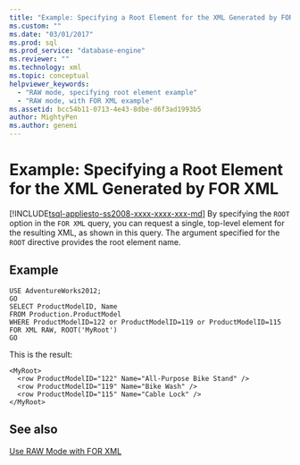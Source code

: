 ```yaml
---
title: "Example: Specifying a Root Element for the XML Generated by FOR XML | Microsoft Docs"
ms.custom: ""
ms.date: "03/01/2017"
ms.prod: sql
ms.prod_service: "database-engine"
ms.reviewer: ""
ms.technology: xml
ms.topic: conceptual
helpviewer_keywords: 
  - "RAW mode, specifying root element example"
  - "RAW mode, with FOR XML example"
ms.assetid: bcc54b11-0713-4e43-8dbe-d6f3ad1993b5
author: MightyPen
ms.author: genemi
---
```

# Example: Specifying a Root Element for the XML Generated by FOR XML
[!INCLUDE[tsql-appliesto-ss2008-xxxx-xxxx-xxx-md](../../includes/tsql-appliesto-ss2008-xxxx-xxxx-xxx-md.md)]
  By specifying the `ROOT` option in the `FOR XML` query, you can request a single, top-level element for the resulting XML, as shown in this query. The argument specified for the `ROOT` directive provides the root element name.  
  
## Example  
  
```  
USE AdventureWorks2012;  
GO  
SELECT ProductModelID, Name   
FROM Production.ProductModel  
WHERE ProductModelID=122 or ProductModelID=119 or ProductModelID=115  
FOR XML RAW, ROOT('MyRoot')  
GO
```  
  
 This is the result:  
  
```  
<MyRoot>  
  <row ProductModelID="122" Name="All-Purpose Bike Stand" />  
  <row ProductModelID="119" Name="Bike Wash" />  
  <row ProductModelID="115" Name="Cable Lock" />  
</MyRoot>  
```  
  
## See also  
 [Use RAW Mode with FOR XML](../../relational-databases/xml/use-raw-mode-with-for-xml.md)  
  
  
